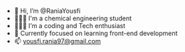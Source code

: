 - 👋 Hi, I’m @RaniaYousfi
- 🧑🏻‍🔬 I'm a chemical engineering student
- 👩🏻‍💻 I’m a coding and Tech enthusiast
- 💞️ Currently focused on learning front-end development
- 📫 yousfi.rania97@gmail.com

<!---
RaniaYousfi/RaniaYousfi is a ✨ special ✨ repository because its `README.md` (this file) appears on your GitHub profile.
You can click the Preview link to take a look at your changes.
--->
